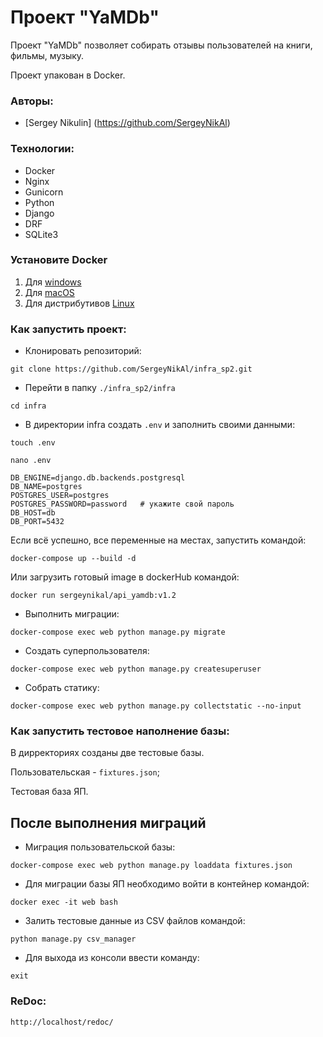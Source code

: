 # Проект "YaMDb"
Проект "YaMDb" позволяет собирать отзывы пользователей на книги, фильмы, музыку.

Проект упакован в Docker.

### Авторы:
- [Sergey Nikulin] (https://github.com/SergeyNikAl)

### Технологии:
- Docker
- Nginx
- Gunicorn
- Python
- Django
- DRF
- SQLite3

### Установите Docker
1. Для [windows](https://docs.docker.com/desktop/windows/install/)
2. Для [macOS](https://docs.docker.com/desktop/mac/install/)
3. Для дистрибутивов [Linux](https://docs.docker.com/desktop/linux/#uninstall)

### Как запустить проект:
- Клонировать репозиторий:
```
git clone https://github.com/SergeyNikAl/infra_sp2.git
```
- Перейти в папку `./infra_sp2/infra`
```
cd infra
```

- В директории infra создать `.env` и заполнить своими данными:
```
touch .env
```
```
nano .env
```
```
DB_ENGINE=django.db.backends.postgresql
DB_NAME=postgres
POSTGRES_USER=postgres
POSTGRES_PASSWORD=password   # укажите свой пароль
DB_HOST=db
DB_PORT=5432
```

Если всё успешно, все переменные на местах, запустить командой:
```
docker-compose up --build -d
```

Или загрузить готовый image в dockerHub командой:
```
docker run sergeynikal/api_yamdb:v1.2
```

- Выполнить миграции:
```
docker-compose exec web python manage.py migrate
```

- Создать суперпользователя:
```
docker-compose exec web python manage.py createsuperuser
```

- Собрать статику:
```
docker-compose exec web python manage.py collectstatic --no-input
```

### Как запустить тестовое наполнение базы:
В дирректориях созданы две тестовые базы.

Пользовательская - `fixtures.json`;

Тестовая база ЯП.

## После выполнения миграций

- Миграция пользовательской базы:
```
docker-compose exec web python manage.py loaddata fixtures.json 
``` 

- Для миграции базы ЯП необходимо войти в контейнер командой:
```
docker exec -it web bash
```

- Залить тестовые данные из CSV файлов командой:
```
python manage.py csv_manager
```
- Для выхода из консоли ввести команду:
```
exit
```

### ReDoc:
```
http://localhost/redoc/
```
